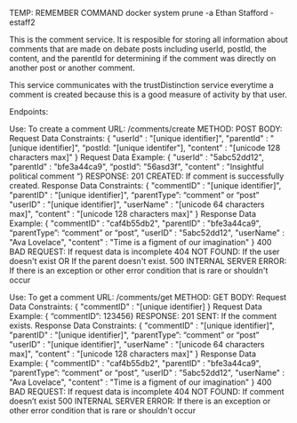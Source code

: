 TEMP: REMEMBER COMMAND docker system prune -a
Ethan Stafford - estaff2

This is the comment service. It is resposible for storing all information about comments that are made on debate posts including userId, postId, the content, and the parentId for determining if the comment was directly on another post or another comment. 

This service communicates with the trustDistinction service everytime a comment is created because this is a good measure of activity by that user. 

Endpoints: 

Use: To create a comment
URL: /comments/create
METHOD: POST
BODY:
Request Data Constraints:
{ "userId" : "[unique identifier]",
  "parentId" : "[unique identifier]",
  “postId: "[unique identifer"],
  "content" : "[unicode 128 characters max]" }
Request Data Example:
{ "userId" : "5abc52dd12",
  "parentId" : "bfe3a44ca9",
  “postId”: "56asd3f", 
  "content" : "Insightful political comment “}
RESPONSE:
201 CREATED: If comment is successfully created. Response Data Constraints:
{ "commentID" : "[unique identifier]",
  "parentID" : "[unique identifier]",
 “parentType”: “comment” or “post” 
  "userID" : "[unique identifier]", 
  "userName" : "[unicode 64 characters max]",
  "content" : "[unicode 128 characters max]" }
Response Data Example:
{ "commentID" : "caf4b55db2",
  "parentID" : "bfe3a44ca9",
  “parentType”: “comment” or “post”,
  "userID" : "5abc52dd12", 
  "userName" : "Ava Lovelace",
  "content" : "Time is a figment of our imagination" }
400 BAD REQUEST: If request data is incomplete
404 NOT FOUND: If the user doesn't exist OR If the parent doesn't exist.
500 INTERNAL SERVER ERROR: If there is an exception or other error condition that is rare or shouldn't occur

Use: To get a comment
URL: /comments/get
METHOD: GET
BODY:
Request Data Constraints:
{ "commentID" : "[unique identifier] }
Request Data Example:
{ “commentID”: 123456}
RESPONSE:
201 SENT: If the comment exists. Response Data Constraints:
{ "commentID" : "[unique identifier]",
  "parentID" : "[unique identifier]",
 “parentType”: “comment” or “post” 
  "userID" : "[unique identifier]", 
  "userName" : "[unicode 64 characters max]",
  "content" : "[unicode 128 characters max]" }
Response Data Example:
{ "commentID" : "caf4b55db2",
  "parentID" : "bfe3a44ca9",
  “parentType”: “comment” or “post”,
  "userID" : "5abc52dd12", 
  "userName" : "Ava Lovelace",
  "content" : "Time is a figment of our imagination" }
400 BAD REQUEST: If request data is incomplete
404 NOT FOUND: If comment doesn’t exist
500 INTERNAL SERVER ERROR: If there is an exception or other error condition that is rare or shouldn't occur
